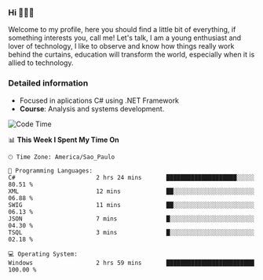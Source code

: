 


### Hi 🙋🏽‍♂️

Welcome to my profile, here you should find a little bit of everything, if something interests you, call me! Let's talk,
I am a young enthusiast and lover of technology, I like to observe and know how things really work behind the curtains, 
education will transform the world, especially when it is allied to technology.

### Detailed information
* Focused in aplications C# using .NET Framework
* **Course**: Analysis and systems development.

<!--START_SECTION:waka-->
![Code Time](http://img.shields.io/badge/Code%20Time-390%20hrs%2048%20mins-blue)

📊 **This Week I Spent My Time On** 

```text
🕑︎ Time Zone: America/Sao_Paulo

💬 Programming Languages: 
C#                       2 hrs 24 mins       ████████████████████░░░░░   80.51 % 
XML                      12 mins             ██░░░░░░░░░░░░░░░░░░░░░░░   06.88 % 
SWIG                     11 mins             ██░░░░░░░░░░░░░░░░░░░░░░░   06.13 % 
JSON                     7 mins              █░░░░░░░░░░░░░░░░░░░░░░░░   04.30 % 
TSQL                     3 mins              █░░░░░░░░░░░░░░░░░░░░░░░░   02.18 % 

💻 Operating System: 
Windows                  2 hrs 59 mins       █████████████████████████   100.00 % 
```


<!--END_SECTION:waka-->


